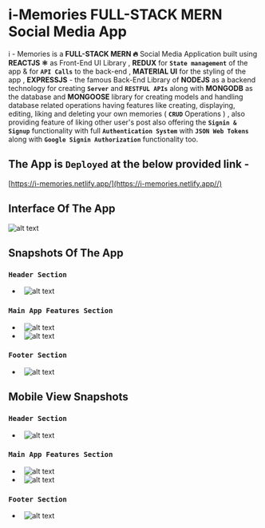 # i-Memories FULL-STACK MERN Social Media App
i - Memories is a **FULL-STACK MERN 🔥** Social Media Application built using **REACTJS ⚛** as Front-End UI Library , **REDUX** for **`State management`** of the app & for **`API Calls`** to the back-end , **MATERIAL UI** for the styling of the app , **EXPRESSJS** - the famous Back-End Library of **NODEJS**  as a backend technology for creating **`Server`** and **`RESTFUL APIs`** along with **MONGODB** as the database and **MONGOOSE** library for creating models and handling database related operations having features like creating, displaying, editing, liking and deleting your own memories ( **`CRUD`** Operations ) , also providing feature of liking other user's post also offering the **`Signin & Signup`** functionality with full **`Authentication System`** with **`JSON Web Tokens`** along with **`Google Signin Authorization`** functionality too.

## The App is `Deployed` at the below provided link - ##

[https://i-memories.netlify.app/](https://i-memories.netlify.app//)

## Interface Of The App
![alt text](https://github.com/sarwar1227/covid-19-india-statewise/blob/main/src/components/stateWise/outputs/9.gif)

## Snapshots Of The App
### `Header Section`
- &nbsp; ![alt text](https://github.com/sarwar1227/covid-19-india-statewise/blob/main/src/components/stateWise/outputs/1.png?raw=true)
### `Main App Features Section`
- &nbsp; ![alt text](https://github.com/sarwar1227/covid-19-india-statewise/blob/main/src/components/stateWise/outputs/2.png?raw=true)
- &nbsp; ![alt text](https://github.com/sarwar1227/covid-19-india-statewise/blob/main/src/components/stateWise/outputs/3.png?raw=true)
### `Footer Section`
- &nbsp; ![alt text](https://github.com/sarwar1227/covid-19-india-statewise/blob/main/src/components/stateWise/outputs/4.png?raw=true)

## Mobile View Snapshots
### `Header Section`
- &nbsp; ![alt text](https://github.com/sarwar1227/covid-19-india-statewise/blob/main/src/components/stateWise/outputs/5.jpg?raw=true)
### `Main App Features Section`
- &nbsp; ![alt text](https://github.com/sarwar1227/covid-19-india-statewise/blob/main/src/components/stateWise/outputs/7.jpg?raw=true)
- &nbsp; ![alt text](https://github.com/sarwar1227/covid-19-india-statewise/blob/main/src/components/stateWise/outputs/8.jpg?raw=true)
### `Footer Section`
- &nbsp; ![alt text](https://github.com/sarwar1227/covid-19-india-statewise/blob/main/src/components/stateWise/outputs/6.jpg?raw=true)
